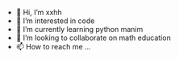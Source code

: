- 👋 Hi, I’m xxhh
- 👀 I’m interested in code
- 🌱 I’m currently learning python manim
- 💞️ I’m looking to collaborate on math education 
- 📫 How to reach me ...

<!---
xxhhly is a ✨ special ✨ repository because its `README.md` (this file) appears on your GitHub profile.
You can click the Preview link to take a look at your changes.
--->
